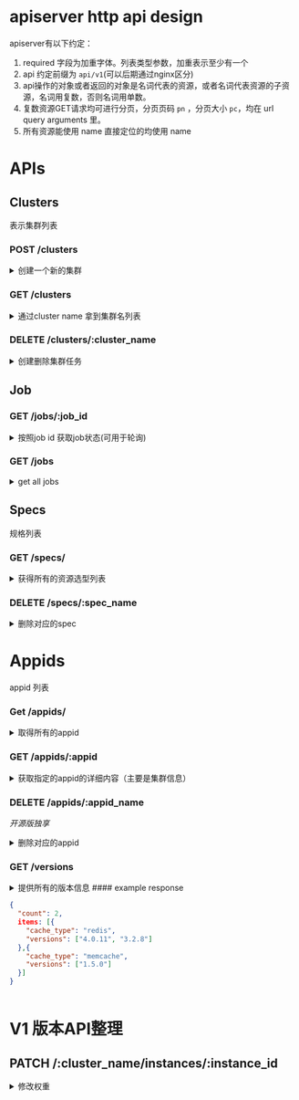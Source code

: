 # apiserver http api design

apiserver有以下约定：

1. required 字段为加重字体。列表类型参数，加重表示至少有一个
2. api 约定前缀为 `api/v1`(可以后期通过nginx区分)
3. api操作的对象或者返回的对象是名词代表的资源，或者名词代表资源的子资源，名词用复数，否则名词用单数。
4. 复数资源GET请求均可进行分页，分页页码 `pn` ，分页大小 `pc`，均在 url query arguments 里。
5. 所有资源能使用 name 直接定位的均使用 name

# APIs

## Clusters

表示集群列表

### POST /clusters

<details>
<summary> 创建一个新的集群 </summary>

#### body args
| name             | type     | description                                                        |
|------------------|----------|--------------------------------------------------------------------|
| **name**         | string   | 全局唯一不重复的集群名字                                           |
| appids           | []string | appid list 用于创建时关联appid                                     |
| **cache_type**   | string   | cache_type name(only support "memcache", "redis", "redis_cluster") |
| **spec**         | string   | 容量规格表达式例如："0.5c2g"、"1c2g"                               |
| **total_memory** | integer  | 总容量，MB单位                                                     |
| **version**      | string   | 选择redis/memcache的版本                                           |
| **group**        | string   | 精确选取机房                                                       |

#### Response

response `Job`

|name|type|description|
|----|----|-----------|
|id| string | job id |
|state|string| job state|

#### example Response

```json
{
  "id": "sh002.0000000001",
  "state": "pending",
}
```

</details>

### GET /clusters

<details>
<summary> 通过cluster name 拿到集群名列表 </summary>

#### query arguments:

|name|type|description|
|----|----|-----------|
|name|stirng| 通过 name 模糊匹配|

#### example response

```json
{
  "count": 2,
  "items": [
    {
      "name": "test-cluster1",
      "appids": ["main.pikachu", "main.zelda"],
      "state": "done",
      "cache_type": "redis_Cluster",
      "group": "sh001",
      "cpu": 1,
      "max_memory": 1024.0,
      "version": "4.0.11",
      "number": 4,
      "instances": [{
        "ip": "127.0.0.1",
        "port": 7777,
        "weight": 0,
        "alias": "",
        "state": "running"
      }, ... ]
    },
    {...}
  ]
}
```

</details>

### DELETE /clusters/:cluster_name
<details>
<summary>创建删除集群任务</summary>

#### path arguments
|name|type|description|
|----|----|-----------|
|cluster_name|string| 唯一精确匹配的 cluster_name|

#### example response

```json
{
  "id": "sh001.12213345453450",
  "state": "pending",
}
```

</details>


## Job

### GET /jobs/:job_id

<details>
<summary>按照job id 获取job状态(可用于轮询)</summary>
get the job response by given id

#### example response

```json
{
  "id": "sh001.12213345453450",
  "state": "pending"
}
```

</details>

### GET /jobs

<details>
<summary>get all jobs</summary>

#### example responses

```json
{
  "count": 2,
  "items": [{
    "id": "sh001.12313124143234",
    "state": "running"
    "param": "{..}"
  },{
    "id": "sh001.12213345453450",
    "state": "pending"
    "param": "{}"
  }]
}
```
</details>


## Specs

规格列表

### GET /specs/

<details>
<summary> 获得所有的资源选型列表 </summary>

#### example response

```json
{
   "count": 2,
   "items": ["1c2g", "2c4g"]
}
```

</details>

<!-- ### POST /specs/ -->
<!-- <details> -->
<!-- <summary>创建新的资源列表</summary> -->
<!-- </details> -->

### DELETE /specs/:spec_name

<details>
<summary>删除对应的spec</summary>

#### example response
```
{
  "message": "done"
}
```
</details>

# Appids

appid 列表

### Get /appids/

<details>
<summary>取得所有的appid</summary>

#### example respones
```
{
  "count": 2,
  "items": [{
     "name": "main.platform",
     "label": "main.platform"
     "children": [{
       "name": "main.platform.overlord",
       "label": "overlord"
     },{
       "name": "main.platform.overlord",
       "label": "discorvery"
     }]
  },{
    "name": "live.live",
    "label": "live.live",
    "children": [{
      "name": "live.live.xreward-service",
      "label": "xreward-service"
    }]
  }]
}
```
</details>

### GET /appids/:appid

<details>
<summary>获取指定的appid的详细内容（主要是集群信息）</summary>

#### path arguments

|name|type|description|
|----|----|-----------|
|appid|string| 唯一精确匹配的 appid|

#### example response

```
{
   "name": "main.platform.overlord",
   "grouped_clusters": [{
     "group": "sh001",
     "clusters": [{
      "name": "test-cluster1",
      "appids": ["main.pikachu", "main.zelda"],
      "group": "sh001",
      "state": "done",
      "cache_type": "redis_Cluster",
      "cpu": 1,
      "max_memory": 1024.0,
      "version": "4.0.11",
      "number": 1,
      "instances": [{
        "ip": "127.0.0.1",
        "port": 7777,
        "weight": 0,
        "alias": "",
        "state": "running"
      }]
     },{
       "group": "村头机房",
       "clusters": [{...}]
     }]
   }]
}
```

</details>

### DELETE /appids/:appid_name

*开源版独享*

<details>
<summary>删除对应的appid</summary>

#### path arguments

|name|type|description|
|----|----|-----------|
|appid|string| 唯一精确匹配的 appid|

#### example response

```
{
  "message": "done"
}
```
</details>


### GET /versions

<details>
<summary>提供所有的版本信息</sumary>
#### example response

```json
{
  "count": 2,
  items: [{
    "cache_type": "redis",
    "versions": ["4.0.11", "3.2.8"]
  },{
    "cache_type": "memcache",
    "versions": ["1.5.0"]
  }]
}
```

</details>




# V1 版本API整理

## PATCH /:cluster_name/instances/:instance_id


<details>
<summary>修改权重</summary>


### body arguments

```
{
    "weight": 12,
}
```

#### example response

```
{
  "message": "done",
}
```
</details>
